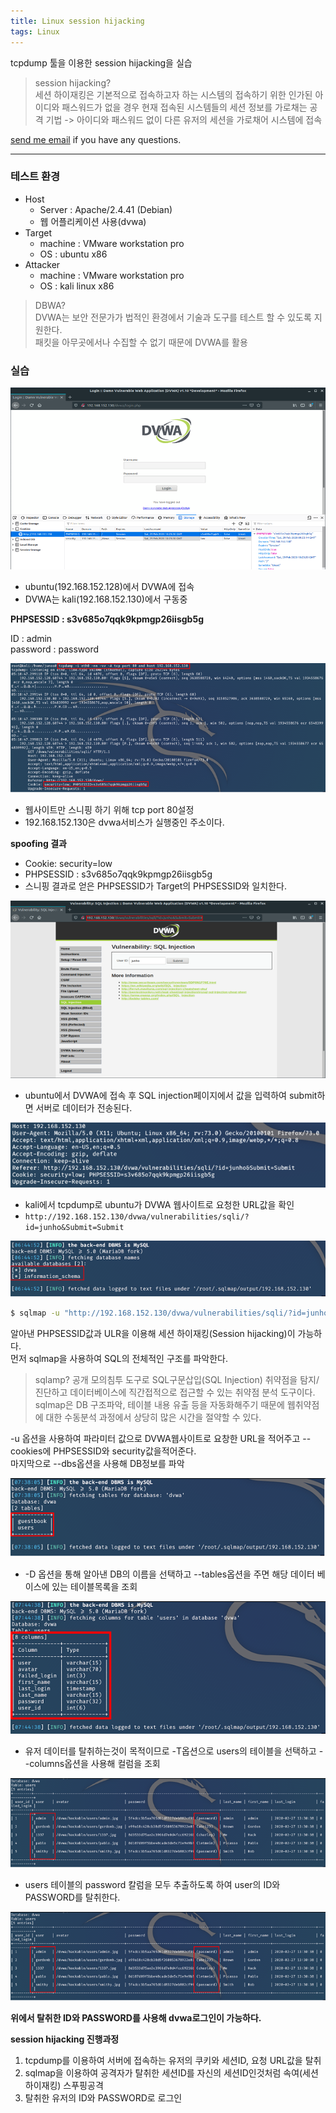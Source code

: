 ```yaml
---
title: Linux session hijacking
tags: Linux
---
```


tcpdump 툴을 이용한 session hijacking을 실습  

> session hijacking?  
세션 하이재킹은 기본적으로 접속하고자 하는 시스템의 접속하기 위한 인가된 아이디와 패스워드가 없을 경우 현재 접속된 시스템들의 세션 정보를 가로채는 공격 기법
-> 아이디와 패스워드 없이 다른 유저의 세션을 가로채어 시스템에 접속


 [send me email](mailto:jewel7492@gmail.com) if you have any questions.

<!--more-->

---

### 테스트 환경  

* Host
    * Server : Apache/2.4.41 (Debian)
    * 웹 어플리케이션 사용(dvwa)
* Target
    * machine : VMware workstation pro
    * OS : ubuntu x86
* Attacker
    * machine : VMware workstation pro
    * OS : kali linux x86

> DBWA?  
DVWA는 보안 전문가가 법적인 환경에서 기술과 도구를 테스트 할 수 있도록 지원한다.  
패킷을 아무곳에서나 수집할 수 없기 때문에 DVWA를 활용


### 실습  

![그림1](/assets/Linux/session_hijacking/1.png)  

* ubuntu(192.168.152.128)에서 DVWA에 접속  
* DVWA는 kali(192.168.152.130)에서 구동중

**PHPSESSID : s3v685o7qqk9kpmgp26iisgb5g**  

ID : admin  
password : password

![그림2](/assets/Linux/session_hijacking/2.PNG)  

* 웹사이트만 스니핑 하기 위해 tcp port 80설정
* 192.168.152.130은 dvwa서비스가 실행중인 주소이다.

**spoofing 결과**  
* Cookie: security=low
* PHPSESSID : s3v685o7qqk9kpmgp26iisgb5g
* 스니핑 결과로 얻은 PHPSESSID가 Target의 PHPSESSID와 일치한다.

![그림3](/assets/Linux/session_hijacking/3.PNG)  

* ubuntu에서 DVWA에 접속 후 SQL injection페이지에서 값을 입력하여 submit하면 서버로 데이터가 전송된다.

![그림4](/assets/Linux/session_hijacking/4.png)  

* kali에서 tcpdump로 ubuntu가 DVWA 웹사이트로 요청한 URL값을 확인  
* ```http://192.168.152.130/dvwa/vulnerabilities/sqli/?id=junho&Submit=Submit```

![그림5](/assets/Linux/session_hijacking/5.PNG)  

```bash
$ sqlmap -u "http://192.168.152.130/dvwa/vulnerabilities/sqli/?id=junho&Submit=Submit" --cookie="PHPSESSID=s3v685o7qqk9kpmgp26iisgb5g; security=low" --dbs
```
알아낸 PHPSESSID값과 ULR을 이용해 세션 하이재킹(Session hijacking)이 가능하다.  
먼저 sqlmap을 사용하여 SQL의 전체적인 구조를 파악한다.  

> sqlamp?
공개 모의침투 도구로 SQL구문삽입(SQL Injection) 취약점을 탐지/진단하고 데이터베이스에 직간접적으로 접근할 수 있는 취약점 분석 도구이다.  
sqlmap은 DB 구조파악, 테이블 내용 유출 등을 자동화해주기 때문에 웹취약점에 대한 수동분석 과정에서 상당히 많은 시간을 절약할 수 있다.  

-u 옵션을 사용하여 파라미터 값으로 DVWA웹사이트로 요창한 URL을 적어주고 
--cookies에 PHPSESSID와 security값을적어준다.  
마지막으로 --dbs옵션을 사용해 DB정보를 파악

![그림6](/assets/Linux/session_hijacking/6.PNG)  

* -D 옵션을 통해 알아낸 DB의 이름을 선택하고 --tables옵션을 주면 해당 데이터 베이스에 있는 테이블목록을 조회

![그림7](/assets/Linux/session_hijacking/7.PNG)  

* 유저 데이터를 탈취하는것이 목적이므로 -T옵션으로 users의 테이블을 선택하고 --columns옵션을 사용해 컬럼을 조회

![그림8](/assets/Linux/session_hijacking/8.PNG)  

* users 테이블의 password 칼럼을 모두 추출하도록 하여 user의 ID와 PASSWORD를 탈취한다.

![그림9](/assets/Linux/session_hijacking/8.png)  

**위에서 탈취한 ID와 PASSWORD를 사용해 dvwa로그인이 가능하다.**

**session hijacking 진행과정**  
1. tcpdump를 이용하여 서버에 접속하는 유저의 쿠키와 세션ID, 요청 URL값을 탈취
2. sqlmap을 이용하여 공격자가 탈취한 세션ID를 자신의 세션ID인것처럼 속여(세션 하이재킹) 스푸핑공격
3. 탈취한 유저의 ID와 PASSWORD로 로그인